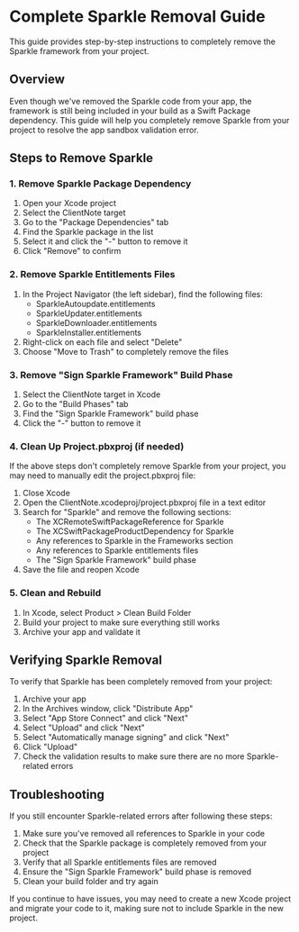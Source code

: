 # Complete Sparkle Removal Guide

This guide provides step-by-step instructions to completely remove the Sparkle framework from your project.

## Overview

Even though we've removed the Sparkle code from your app, the framework is still being included in your build as a Swift Package dependency. This guide will help you completely remove Sparkle from your project to resolve the app sandbox validation error.

## Steps to Remove Sparkle

### 1. Remove Sparkle Package Dependency

1. Open your Xcode project
2. Select the ClientNote target
3. Go to the "Package Dependencies" tab
4. Find the Sparkle package in the list
5. Select it and click the "-" button to remove it
6. Click "Remove" to confirm

### 2. Remove Sparkle Entitlements Files

1. In the Project Navigator (the left sidebar), find the following files:
   - SparkleAutoupdate.entitlements
   - SparkleUpdater.entitlements
   - SparkleDownloader.entitlements
   - SparkleInstaller.entitlements
2. Right-click on each file and select "Delete"
3. Choose "Move to Trash" to completely remove the files

### 3. Remove "Sign Sparkle Framework" Build Phase

1. Select the ClientNote target in Xcode
2. Go to the "Build Phases" tab
3. Find the "Sign Sparkle Framework" build phase
4. Click the "-" button to remove it

### 4. Clean Up Project.pbxproj (if needed)

If the above steps don't completely remove Sparkle from your project, you may need to manually edit the project.pbxproj file:

1. Close Xcode
2. Open the ClientNote.xcodeproj/project.pbxproj file in a text editor
3. Search for "Sparkle" and remove the following sections:
   - The XCRemoteSwiftPackageReference for Sparkle
   - The XCSwiftPackageProductDependency for Sparkle
   - Any references to Sparkle in the Frameworks section
   - Any references to Sparkle entitlements files
   - The "Sign Sparkle Framework" build phase
4. Save the file and reopen Xcode

### 5. Clean and Rebuild

1. In Xcode, select Product > Clean Build Folder
2. Build your project to make sure everything still works
3. Archive your app and validate it

## Verifying Sparkle Removal

To verify that Sparkle has been completely removed from your project:

1. Archive your app
2. In the Archives window, click "Distribute App"
3. Select "App Store Connect" and click "Next"
4. Select "Upload" and click "Next"
5. Select "Automatically manage signing" and click "Next"
6. Click "Upload"
7. Check the validation results to make sure there are no more Sparkle-related errors

## Troubleshooting

If you still encounter Sparkle-related errors after following these steps:

1. Make sure you've removed all references to Sparkle in your code
2. Check that the Sparkle package is completely removed from your project
3. Verify that all Sparkle entitlements files are removed
4. Ensure the "Sign Sparkle Framework" build phase is removed
5. Clean your build folder and try again

If you continue to have issues, you may need to create a new Xcode project and migrate your code to it, making sure not to include Sparkle in the new project. 